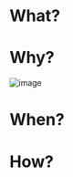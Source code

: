 
# What? 




# Why?

![image](https://user-images.githubusercontent.com/25337881/195128012-3ce1a33e-727e-4159-a9f9-cf7620e58be6.png)



# When? 



# How?

